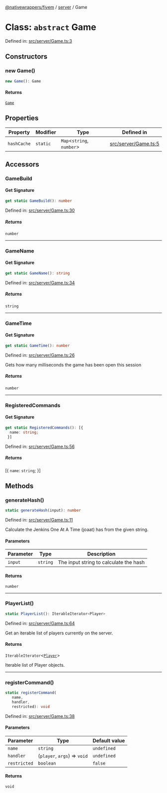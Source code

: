 [@nativewrappers/fivem](../../README.md) / [server](../README.md) / Game

# Class: `abstract` Game

Defined in: [src/server/Game.ts:3](https://github.com/nativewrappers/nativewrappers/blob/99c881fe3bb9acc58d25c55399e7f11bef9ab7c6/src/server/Game.ts#L3)

## Constructors

### new Game()

```ts
new Game(): Game
```

#### Returns

[`Game`](Game.md)

## Properties

| Property | Modifier | Type | Defined in |
| ------ | ------ | ------ | ------ |
| <a id="hashcache"></a> `hashCache` | `static` | `Map`\<`string`, `number`\> | [src/server/Game.ts:5](https://github.com/nativewrappers/nativewrappers/blob/99c881fe3bb9acc58d25c55399e7f11bef9ab7c6/src/server/Game.ts#L5) |

## Accessors

### GameBuild

#### Get Signature

```ts
get static GameBuild(): number
```

Defined in: [src/server/Game.ts:30](https://github.com/nativewrappers/nativewrappers/blob/99c881fe3bb9acc58d25c55399e7f11bef9ab7c6/src/server/Game.ts#L30)

##### Returns

`number`

***

### GameName

#### Get Signature

```ts
get static GameName(): string
```

Defined in: [src/server/Game.ts:34](https://github.com/nativewrappers/nativewrappers/blob/99c881fe3bb9acc58d25c55399e7f11bef9ab7c6/src/server/Game.ts#L34)

##### Returns

`string`

***

### GameTime

#### Get Signature

```ts
get static GameTime(): number
```

Defined in: [src/server/Game.ts:26](https://github.com/nativewrappers/nativewrappers/blob/99c881fe3bb9acc58d25c55399e7f11bef9ab7c6/src/server/Game.ts#L26)

Gets how many milliseconds the game has been open this session

##### Returns

`number`

***

### RegisteredCommands

#### Get Signature

```ts
get static RegisteredCommands(): [{
  name: string;
 }]
```

Defined in: [src/server/Game.ts:56](https://github.com/nativewrappers/nativewrappers/blob/99c881fe3bb9acc58d25c55399e7f11bef9ab7c6/src/server/Game.ts#L56)

##### Returns

\[\{
  `name`: `string`;
 \}\]

## Methods

### generateHash()

```ts
static generateHash(input): number
```

Defined in: [src/server/Game.ts:11](https://github.com/nativewrappers/nativewrappers/blob/99c881fe3bb9acc58d25c55399e7f11bef9ab7c6/src/server/Game.ts#L11)

Calculate the Jenkins One At A Time (joaat) has from the given string.

#### Parameters

| Parameter | Type | Description |
| ------ | ------ | ------ |
| `input` | `string` | The input string to calculate the hash |

#### Returns

`number`

***

### PlayerList()

```ts
static PlayerList(): IterableIterator<Player>
```

Defined in: [src/server/Game.ts:64](https://github.com/nativewrappers/nativewrappers/blob/99c881fe3bb9acc58d25c55399e7f11bef9ab7c6/src/server/Game.ts#L64)

Get an iterable list of players currently on the server.

#### Returns

`IterableIterator`\<[`Player`](Player.md)\>

Iterable list of Player objects.

***

### registerCommand()

```ts
static registerCommand(
   name, 
   handler, 
   restricted): void
```

Defined in: [src/server/Game.ts:38](https://github.com/nativewrappers/nativewrappers/blob/99c881fe3bb9acc58d25c55399e7f11bef9ab7c6/src/server/Game.ts#L38)

#### Parameters

| Parameter | Type | Default value |
| ------ | ------ | ------ |
| `name` | `string` | `undefined` |
| `handler` | (`player`, `args`) => `void` | `undefined` |
| `restricted` | `boolean` | `false` |

#### Returns

`void`
